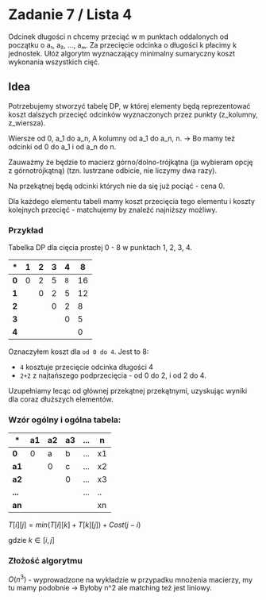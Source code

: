 # Zadanie 7 / Lista 4

Odcinek długości n chcemy przeciąć w m punktach oddalonych od początku o a₁, a₂, ..., aₘ.
Za przecięcie odcinka o długości k płacimy k jednostek.
Ułóż algorytm wyznaczający minimalny sumaryczny koszt wykonania wszystkich cięć.

## Idea

Potrzebujemy stworzyć tabelę DP, w której elementy będą reprezentować koszt dalszych przecięć odcinków wyznaczonych przez punkty (z_kolumny, z_wiersza). 

Wiersze od 0, a_1 do a_n, A kolumny od a_1 do a_n, n. -> Bo mamy też odcinki od 0 do a_1 i od a_n do n.

Zauważmy że będzie to macierz górno/dolno-trójkątna (ja wybieram opcję z górnotrójkątną) (tzn. lustrzane odbicie, nie liczymy dwa razy). 

Na przekątnej będą odcinki których nie da się już pociąć - cena 0.

Dla każdego elementu tabeli mamy koszt przecięcia tego elementu i koszty kolejnych przecięć - matchujemy by znaleźć najniższy możliwy.

### Przykład

Tabelka DP dla cięcia prostej 0 - 8 w punktach 1, 2, 3, 4.

| **\*** | **1** | **2** | **3** | **4** | **8** |
| ------ | ----- | ----- | ----- | ----- | ----- |
| **0**  | 0     | 2     | 5     | `8`   | 16    |
| **1**  |       | 0     | 2     | 5     | 12    |
| **2**  |       |       | 0     | 2     | 8     |
| **3**  |       |       |       | 0     | 5     |
| **4**  |       |       |       |       | 0     |

Oznaczyłem koszt dla `od 0 do 4`. Jest to 8:
- `4` kosztuje przecięcie odcinka długości 4
- `2+2` z najtańszego podprzecięcia - od 0 do 2, i od 2 do 4.

Uzupełniamy lecąc od głównej przekątnej przekątnymi, uzyskując wyniki dla coraz dłuższych elementów.

### Wzór ogólny i ogólna tabela:

| **\***  | **a1** | **a2** | **a3** | **...** | **n** |
| ------- | ------ | ------ | ------ | ------- | ----- |
| **0**   | 0      | a      | b      | ...     | x1    |
| **a1**  |        | 0      | c      | ...     | x2    |
| **a2**  |        |        | 0      | ...     | x3    |
| **...** |        |        |        | ...     | ..    |
| **an**  |        |        |        |         | xn    |

$T[i][j] = min(T[i][k] + T[k][j]) + Cost(j-i)$

gdzie $k \in [i, j]$

### Złożość algorytmu

$O(n^3)$ - wyprowadzone na wykładzie w przypadku mnożenia macierzy, my tu mamy podobnie -> Byłoby n^2 ale matching też jest liniowy.